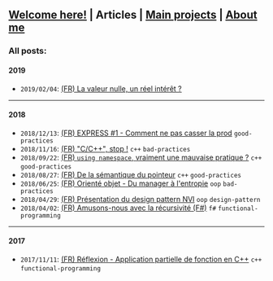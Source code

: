 ## [Welcome here!](index.md) | Articles | [Main projects](projects.md) | [About me](about.md)

### All posts:

#### 2019
- `2019/02/04`: [(FR) La valeur nulle, un réel intérêt ?](articles/fr/2019/la_valeur_nulle.md)

---
#### 2018
- `2018/12/13`: [(FR) EXPRESS #1 - Comment ne pas casser la prod](articles/fr/2018/express1_script_prod.md) `good-practices`
- `2018/11/16`: [(FR) "C/C++", stop !](articles/fr/2018/c_cpp_stop.md) `c++` `bad-practices`
- `2018/09/22`: [(FR) `using namespace`, vraiment une mauvaise pratique ?](articles/fr/2018/using_namespace.md) `c++` `good-practices`
- `2018/08/27`: [(FR) De la sémantique du pointeur](articles/fr/2018/semantique_pointeur.md) `c++` `good-practices`
- `2018/06/25`: [(FR) Orienté objet - Du manager à l'entropie](articles/fr/2018/manager.md) `oop` `bad-practices`
- `2018/04/29`: [(FR) Présentation du design pattern NVI](articles/fr/2018/nvi.md) `oop` `design-pattern`
- `2018/04/02`: [(FR) Amusons-nous avec la récursivité (F#)](articles/fr/2018/recursivite.md) `f#` `functional-programming`

---
#### 2017
- `2017/11/11`: [(FR) Réflexion - Application partielle de fonction en C++](articles/fr/2017/curryfication_cpp.md) `c++` `functional-programming`
